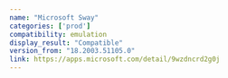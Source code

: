 ```yaml
---
name: "Microsoft Sway"
categories: ['prod']
compatibility: emulation
display_result: "Compatible"
version_from: "18.2003.51105.0"
link: https://apps.microsoft.com/detail/9wzdncrd2g0j
---
```

